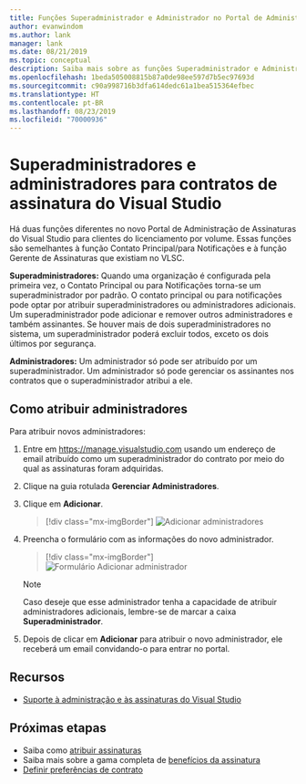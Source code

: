 ```yaml
---
title: Funções Superadministrador e Administrador no Portal de Administração
author: evanwindom
ms.author: lank
manager: lank
ms.date: 08/21/2019
ms.topic: conceptual
description: Saiba mais sobre as funções Superadministrador e Administrador e como atribuir administradores.
ms.openlocfilehash: 1beda505008815b87a0de98ee597d7b5ec97693d
ms.sourcegitcommit: c90a998716b3dfa614dedc61a1bea515364efbec
ms.translationtype: HT
ms.contentlocale: pt-BR
ms.lasthandoff: 08/23/2019
ms.locfileid: "70000936"
---
```

# <a name="super-admins-and-administrators-for-visual-studio-subscription-agreements"></a>Superadministradores e administradores para contratos de assinatura do Visual Studio

Há duas funções diferentes no novo Portal de Administração de Assinaturas do Visual Studio para clientes do licenciamento por volume. Essas funções são semelhantes à função Contato Principal/para Notificações e à função Gerente de Assinaturas que existiam no VLSC.

**Superadministradores:** Quando uma organização é configurada pela primeira vez, o Contato Principal ou para Notificações torna-se um superadministrador por padrão. O contato principal ou para notificações pode optar por atribuir superadministradores ou administradores adicionais. Um superadministrador pode adicionar e remover outros administradores e também assinantes. Se houver mais de dois superadministradores no sistema, um superadministrador poderá excluir todos, exceto os dois últimos por segurança.

**Administradores:** Um administrador só pode ser atribuído por um superadministrador. Um administrador só pode gerenciar os assinantes nos contratos que o superadministrador atribui a ele.

## <a name="assigning-administrators"></a>Como atribuir administradores
Para atribuir novos administradores:
1. Entre em https://manage.visualstudio.com usando um endereço de email atribuído como um superadministrador do contrato por meio do qual as assinaturas foram adquiridas.
2. Clique na guia rotulada **Gerenciar Administradores**.
3. Clique em **Adicionar**.
   > [!div class="mx-imgBorder"]
   > ![Adicionar administradores](_img/admin-roles/add-admins.png)
4. Preencha o formulário com as informações do novo administrador.  
   > [!div class="mx-imgBorder"]
   > ![Formulário Adicionar administrador](_img/admin-roles/add-form.png)

   > [!NOTE]
   > Caso deseje que esse administrador tenha a capacidade de atribuir administradores adicionais, lembre-se de marcar a caixa **Superadministrador**.

5. Depois de clicar em **Adicionar** para atribuir o novo administrador, ele receberá um email convidando-o para entrar no portal.  

## <a name="resources"></a>Recursos
- [Suporte à administração e às assinaturas do Visual Studio](https://visualstudio.microsoft.com/support/support-overview-vs)

## <a name="next-steps"></a>Próximas etapas
- Saiba como [atribuir assinaturas](assign-license.md)
- Saiba mais sobre a gama completa de [benefícios da assinatura](https://visualstudio.microsoft.com/vs/benefits/)
- [Definir preferências de contrato](admin-prefs.md) 


